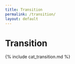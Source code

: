```yaml
---
title: Transition
permalink: /transition/
layout: default
---
```


# Transition

{% include cat_transition.md %}
